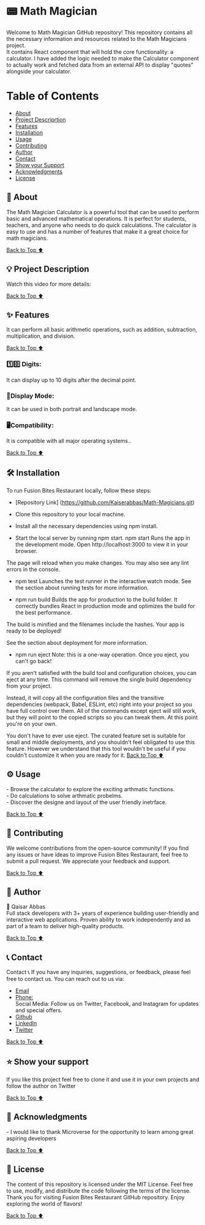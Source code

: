  
<h1>📟 Math Magician</h1>
Welcome to Math Magician GitHub repository! This repository contains all the necessary information and resources related to the Math Magicians project.<br>
It contains React component that will hold the core functionality: a calculator. I have added the logic needed to make the Calculator component to actually work and fetched data from an external API to display "quotes" alongside your calculator.

<h1 id="#top">Table of Contents</h1>

- [About](#about)
- [Project Descriprtion](#description)
- [Features](#features)
- [Installation](#installation)
- [Usage](#usage)
- [Contributing](#contributing)
- [Author](#author)
- [Contact](#contact)
- [Show your Support](#support)
- [Acknowledgments](#acknowledgments)
- [License](#license)

<h2 id="#about">🧮  About</h2>
The Math Magician Calculator is a powerful tool that can be used to perform basic and advanced mathematical operations. It is perfect for students, teachers, and anyone who needs to do quick calculations. The calculator is easy to use and has a number of features that make it a great choice for math magicians.

[Back to Top ⬆️](#top)

<h2 id="#description">💡 Project Description </h2>
Watch this video for more details:

[Back to Top ⬆️](#top)

<h2 id="#features">✨ Features</h2>
It can perform all basic arithmetic operations, such as addition, subtraction, multiplication, and division.

[Back to Top ⬆️](#top)

<h3>1️⃣0️⃣ Digits:  </h3>
It can display up to 10 digits after the decimal point.
<h3>📱Display Mode: </h3>
It can be used in both portrait and landscape mode.
<h3>🖥️Compatibility: </h3>
It is compatible with all major operating systems..

[Back to Top ⬆️](#top)

<h2 id="installation"> 🛠️ Installation</h2>
To run Fusion Bites Restaurant locally, follow these steps:
<br>

- [Repository Link] (https://github.com/Kaiserabbas/Math-Magicians.git)

- Clone this repository to your local machine.<br>
- Install all the necessary dependencies using npm install.<br>
- Start the local server by running npm start.
  npm start
  Runs the app in the development mode.
  Open http://localhost:3000 to view it in your browser.

The page will reload when you make changes.
You may also see any lint errors in the console.

- npm test
  Launches the test runner in the interactive watch mode.
  See the section about running tests for more information.

- npm run build
  Builds the app for production to the build folder.
  It correctly bundles React in production mode and optimizes the build for the best performance.

The build is minified and the filenames include the hashes.
Your app is ready to be deployed!

See the section about deployment for more information.

- npm run eject
  Note: this is a one-way operation. Once you eject, you can't go back!

If you aren't satisfied with the build tool and configuration choices, you can eject at any time. This command will remove the single build dependency from your project.

Instead, it will copy all the configuration files and the transitive dependencies (webpack, Babel, ESLint, etc) right into your project so you have full control over them. All of the commands except eject will still work, but they will point to the copied scripts so you can tweak them. At this point you're on your own.

You don't have to ever use eject. The curated feature set is suitable for small and middle deployments, and you shouldn't feel obligated to use this feature. However we understand that this tool wouldn't be useful if you couldn't customize it when you are ready for it.
[Back to Top ⬆️](#top)

<h2 id="usage">⚙️  Usage</h2>
- Browse the calculator to explore the exciting arthmatic functions.<br>
- Do calculations to solve arthmatic probelms.<br>
- Discover the designe and layout of the user friendly inetrface.

[Back to Top ⬆️](#top)

<h2 id="contributing">🤝 Contributing</h2>
We welcome contributions from the open-source community! If you find any issues or have ideas to improve Fusion Bites Restaurant, feel free to submit a pull request. We appreciate your feedback and support.

[Back to Top ⬆️](#top)

<h2 id="author">👥 Author </h2>
👤 Qaisar Abbas<br>
Full stack developers with 3+ years of experience building user-friendly and interactive web applications. Proven ability to work independently and as part of a team to deliver high-quality products.

[Back to Top ⬆️](#top)

<h2 id="contact">📞 Contact</h2>
Contact 📞
If you have any inquiries, suggestions, or feedback, please feel free to contact us. You can reach out to us via:

- [Email](misikirteka@gmail.com) <br>
- [Phone:](+25924849485) <br>
  Social Media: Follow us on Twitter, Facebook, and Instagram for updates and special offers.
- [Github](https://github.com/miskir21)
- [LinkedIn](https://www.linkedin.com/in/misikir-teka/)
- [Twitter](https://twitter.com/Misikirabate)

[Back to Top ⬆️](#top)

<h2 id="support">⭐️ Show your support </h2>
If you like this project feel free to clone it and use it in your own projects and follow the author on Twitter

[Back to Top ⬆️](#top)

<h2 id="acknowledgments">🙏 Acknowledgments</h2>
- I would like to thank Microverse for the opportunity to learn among great aspiring developers

[Back to Top ⬆️](#top)

<h2 id="license">📄 License</h2>
The content of this repository is licensed under the MIT License. Feel free to use, modify, and distribute the code following the terms of the license.<br>
Thank you for visiting Fusion Bites Restaurant GitHub repository. Enjoy exploring the world of flavors!

[Back to Top ⬆️](#top)
